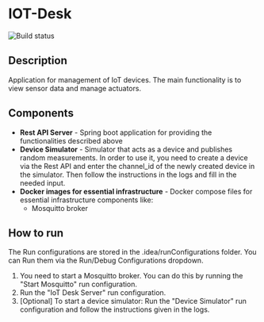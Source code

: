 # IOT-Desk

![Build status](https://github.com/KristijanPostolov/iot-desk/actions/workflows/maven.yml/badge.svg?branch=main)

## Description
Application for management of IoT devices. The main functionality is to view sensor data and 
manage actuators.

## Components
- **Rest API Server** - Spring boot application for providing the functionalities described above
- **Device Simulator** - Simulator that acts as a device and publishes random measurements. 
    In order to use it, you need to create a device via the Rest API and enter the channel_id of 
    the newly created device in the simulator.
    Then follow the instructions in the logs and fill in the needed input.
- **Docker images for essential infrastructure** - Docker compose files for essential infrastructure components like: 
    - Mosquitto broker

## How to run
The Run configurations are stored in the .idea/runConfigurations folder. You can Run them via the Run/Debug Configurations dropdown.
1. You need to start a Mosquitto broker. You can do this by running the "Start Mosquitto" run configuration.
2. Run the "IoT Desk Server" run configuration.
3. [Optional] To start a device simulator: Run the "Device Simulator" run configuration and follow the instructions given in the logs.
